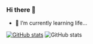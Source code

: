 ### Hi there 👋
- 🌱 I’m currently learning life... <br>

<!--
**jmysu/jmysu** is a ✨ _special_ ✨ repository because its `README.md` (this file) appears on your GitHub profile.

Here are some ideas to get you started:

- 🔭 I’m currently working on ...
- 🌱 I’m currently learning ...
- 👯 I’m looking to collaborate on ...
- 🤔 I’m looking for help with ...
- 💬 Ask me about ...
- 📫 How to reach me: ...
- 😄 Pronouns: ...
- ⚡ Fun fact: ...
-->
[![GitHub stats](https://github-readme-stats.vercel.app/api?username=jmysu)](https://github.com/jmysu/github-readme-stats)
![ GitHub stats](https://github-readme-stats.vercel.app/api?username=jmysu&show_icons=true&theme=dark)
